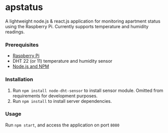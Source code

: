 # apstatus
A lightweight node.js &amp; react.js application for monitoring apartment status using the Raspberry Pi. Currently supports temperature and humidity readings.

### Prerequisites

- [Raspberry Pi](https://www.raspberrypi.org/)
- DHT 22 (or 11) temperature and humidity sensor
- [Node.js and NPM](nodejs.org)

### Installation

1. Run `npm install node-dht-sensor` to install sensor module. Omitted from requirements for development purposes.
2. Run `npm install` to install server dependencies.

### Usage

Run `npm start`, and access the application on port `8080`
